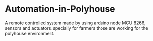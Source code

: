 # Automation-in-Polyhouse
A remote controlled system made by using arduino node MCU 8266, sensors and actuators. specially for farmers those are working for the polyhouse environment. 
